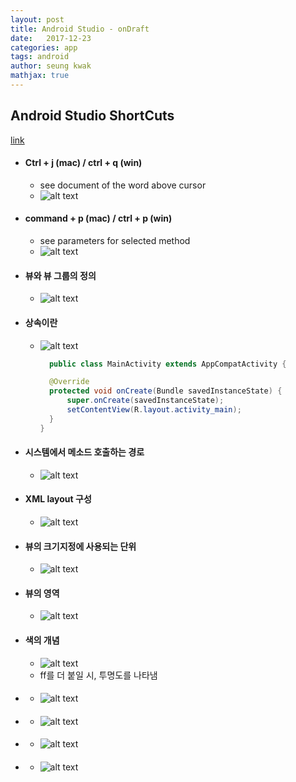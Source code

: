 ```yaml
---
layout: post
title: Android Studio - onDraft
date:   2017-12-23
categories: app
tags: android
author: seung kwak
mathjax: true
---
```


## Android Studio ShortCuts
[link](https://developer.android.com/studio/intro/keyboard-shortcuts.html)




* #### Ctrl + j (mac) / ctrl + q (win)
  - see document of the word above cursor
  - ![alt text](../_images/android/android_basic_1.jpg)

* #### command + p (mac) / ctrl + p (win)
  - see parameters for selected method
  - ![alt text](../_images/android/android_basic_2.jpg)

* #### 뷰와 뷰 그룹의 정의
  - ![alt text](../_images/android/android_basic_view&widget.jpg)

- #### 상속이란
  - ![alt text](../_images/android/android_basic_상속.png)
    ```java
      public class MainActivity extends AppCompatActivity {

      @Override
      protected void onCreate(Bundle savedInstanceState) {
          super.onCreate(savedInstanceState);
          setContentView(R.layout.activity_main);
      }
    }
    ```

- #### 시스템에서 메소드 호출하는 경로
  - ![alt text](../_images/android/android_basic_callMethodOnSystem.png)

- #### XML layout 구성
  - ![alt text](../_images/android/4_layoutBasic.png)

- #### 뷰의 크기지정에 사용되는 단위
  - ![alt text](../_images/android/4_viewSizeUnit.png)

- #### 뷰의 영역
  - ![alt text](../_images/android/8_viewArea.png)

- #### 색의 개념
  - ![alt text](../_images/android/8_colour.png)
  - ff를 더 붙일 시, 투명도를 나타냄

- ####
  - ![alt text](../_images/android/8_viewArea.png)

- ####
  - ![alt text](../_images/android/8_viewArea.png)

- ####
  - ![alt text](../_images/android/8_colour.png)

- ####
  - ![alt text](../_images/android/8_viewArea.png)
